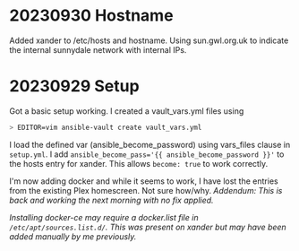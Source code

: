 # 20230930 Hostname
Added xander to /etc/hosts and hostname. Using sun.gwl.org.uk to indicate the internal sunnydale network with internal IPs.
# 20230929 Setup
Got a basic setup working. I created a vault_vars.yml files using
```bash
> EDITOR=vim ansible-vault create vault_vars.yml
```
I load the defined var (ansible_become_password) using vars_files clause in ```setup.yml```.
I add ```ansible_become_pass='{{ ansible_become_password }}'``` to the hosts entry for xander. This allows ```become: true``` to work correctly.

I'm now adding docker and while it seems to work, I have lost the entries from the existing Plex homescreen. Not sure how/why. *Addendum: This is back and working the next morning with no fix applied.*

*Installing docker-ce may require a docker.list file in ```/etc/apt/sources.list.d/```. This was present on xander but may have been added manually by me previously.*